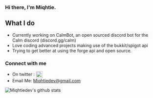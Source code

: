 ### Hi there, I'm Miqhtie.

## What I do
- Currently working on CalmBot, an open sourced discord bot for the Calm discord (discord.gg/calm) 
- Love coding advanced projects making use of the bukkit/spigot api
- Trying to get better at using the forge api and open source.

### Connect with me
- On twitter : <img align="center" width="22px" herf="https://twitter.com/miqhtie" src="https://cdn.jsdelivr.net/npm/simple-icons@v3/icons/twitter.svg" />
- Email Me: Miqhtiedev@gmail.com

![Miqhtiedev's github stats](https://github-readme-stats.vercel.app/api?username=miqhtiedev&show_icons=true&theme=cobalt)

